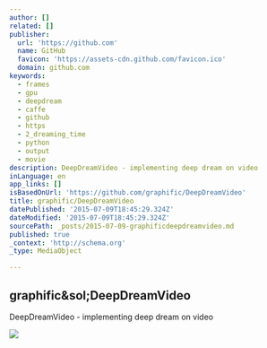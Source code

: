 ```yaml
---
author: []
related: []
publisher:
  url: 'https://github.com'
  name: GitHub
  favicon: 'https://assets-cdn.github.com/favicon.ico'
  domain: github.com
keywords:
  - frames
  - gpu
  - deepdream
  - caffe
  - github
  - https
  - 2_dreaming_time
  - python
  - output
  - movie
description: DeepDreamVideo - implementing deep dream on video
inLanguage: en
app_links: []
isBasedOnUrl: 'https://github.com/graphific/DeepDreamVideo'
title: graphific/DeepDreamVideo
datePublished: '2015-07-09T18:45:29.324Z'
dateModified: '2015-07-09T18:45:29.324Z'
sourcePath: _posts/2015-07-09-graphificdeepdreamvideo.md
published: true
_context: 'http://schema.org'
_type: MediaObject

---
```

<article style=""><h1>graphific&amp;sol;DeepDreamVideo</h1><p>DeepDreamVideo - implementing deep dream on video</p><img src="https://avatars3.githubusercontent.com/u/10637696?v=3&amp;s=400" /></article>